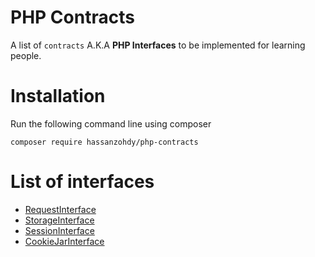 # PHP Contracts

A list of `contracts` A.K.A **PHP Interfaces** to be implemented for learning people.

# Installation

Run the following command line using composer

`composer require hassanzohdy/php-contracts`

# List of interfaces

- [RequestInterface](./src/Http/RequestInterface.php)
- [StorageInterface](./src/Storage/StorageInterface.php)
- [SessionInterface](./src/Storage/SessionInterface.php)
- [CookieJarInterface](./src/Storage/CookieJarInterface.php)